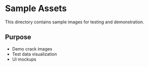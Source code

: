 # Sample Assets

This directory contains sample images for testing and demonstration.

## Purpose

- Demo crack images
- Test data visualization
- UI mockups
